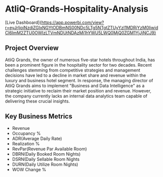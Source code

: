 # AtliQ-Grands-Hospitality-Analysis

[Live Dashboard]{https://app.powerbi.com/view?r=eyJrIjoiNzdiZGIxNGYtODBmNS00NDc5LTg5NTgtZTUyYzI1MDRjYzM0IiwidCI6ImM2ZTU0OWIzLTVmNDUtNDAzMi1hYWU5LWQ0MjQ0ZGM1YjJjNCJ9}


## Project Overview
AtliQ Grands, the owner of numerous five-star hotels throughout India, has been a prominent figure in the hospitality sector for two decades. Recent challenges stemming from competitive strategies and management decisions have led to a decline in market share and revenue within the luxury and business hotel segment. In response, the managing director of AtliQ Grands aims to implement "Business and Data Intelligence" as a strategic initiative to reclaim their market position and revenue. However, the company currently lacks an internal data analytics team capable of delivering these crucial insights.

## Key Business Metrics
- Revenue
- Occupancy %
- ADR(Average Daily Rate)
- Realization %
- RevPar(Revenue Par Available Room)
- DBRN(Daily Booked Room Nights)
- DSRN(Daily Sellable Room Nights
- DURN(Daily Utilize Room Nights)
- WOW Change %
